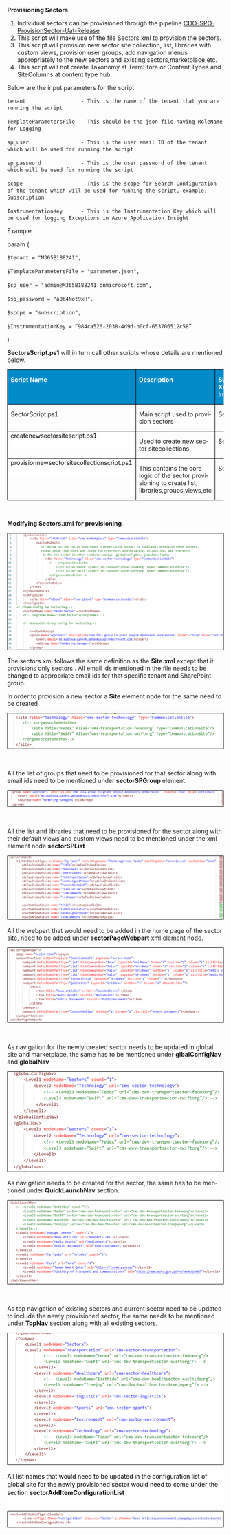 **Provisioning Sectors**

1. Individual sectors can be provisioned through the pipeline [CDO-SPO-ProvisionSector-Uat-Release](https://dev.azure.com/TASMUCP/TASMU%20Central%20Platform/_build?definitionId=808) . 
1. This script will make use of the file Sectors.xml to provision the sectors. 
1. This script will provision new sector site collection, list, libraries with custom views, provision user groups, add navigation menus appropriately to the new sectors and existing sectors,marketplace,etc. 
1. This script will not create Taxonomy at TermStore or Content Types and SiteColumns at content type hub.

Below are the input parameters for the script


  

    tenant                  - This is the name of the tenant that you are running the script 

    TemplateParametersFile  - This should be the json file having RoleName for Logging 

    sp_user                 - This is the user email ID of the tenant which will be used for running the script 

    sp_password             - This is the user password of the tenant which will be used for running the script 

    scope                   - This is the scope for Search Configuration of the tenant which will be used for running the script, example, Subscription 

    InstrumentationKey      - This is the Instrumentation Key which will be used for logging Exceptions in Azure Application Insight  

  

Example :  

param ( 

    $tenant = "M365B188241", 

    $TemplateParametersFile = "parameter.json", 

    $sp_user = "admin@M365B188241.onmicrosoft.com", 

    $sp_password = "a064Not9xH", 

    $scope = "subscription", 

    $InstrumentationKey = “984ca526-2038-4d9d-b0cf-653706512c58” 

) 


<P  class=MsoNormal><B><SPAN  lang=EN-US>SectorsScript.ps1</SPAN></B><SPAN 
> will in turn call other scripts whose details are mentioned below.</SPAN></P>


<TABLE  class=MsoTableGrid  border=1  cellspacing=0  cellpadding=0 style="border-collapse:collapse;border:none">
 <THEAD>
  <TR>
   <TD  width=208  valign=top style="width:156.15pt;border:solid windowtext 1.0pt;background:#008AC8;padding:0cm 5.4pt 0cm 5.4pt">
   <P  class=MsoNormal><B><SPAN  lang=EN-US style="color:white">Script
   Name</SPAN></B></P>
   </TD>
   <TD  width=221  valign=top style="width:165.55pt;border:solid windowtext 1.0pt;border-left:none;background:#008AC8;padding:0cm 5.4pt 0cm 5.4pt">
   <P  class=MsoNormal><B><SPAN  lang=EN-US style="color:white">Description</SPAN></B></P>
   </TD>
   <TD  width=194  valign=top style="width:145.8pt;border:solid windowtext 1.0pt;border-left:none;background:#008AC8;padding:0cm 5.4pt 0cm 5.4pt">
   <P  class=MsoNormal><B><SPAN  lang=EN-US style="color:white">Supporting
   Xml for Input</SPAN></B></P>
   </TD>
  </TR>
 </THEAD>
 <TR>
  <TD  width=208  valign=top style="width:156.15pt;border:solid windowtext 1.0pt;border-top:none;padding:0cm 5.4pt 0cm 5.4pt">
  <P  class=MsoNormal><SPAN>SectorScript.ps1</SPAN><SPAN  lang=EN-US></SPAN></P>
  </TD>
  <TD  width=221  valign=top style="width:165.55pt;border-top:none;border-left:
  none;border-bottom:solid windowtext 1.0pt;border-right:solid windowtext 1.0pt;padding:0cm 5.4pt 0cm 5.4pt">
  <P  class=MsoNormal><SPAN  lang=EN-US>Main
  script used to provision sectors</SPAN></P>
  </TD>
  <TD  width=194  valign=top style="width:145.8pt;border-top:none;border-left:
  none;border-bottom:solid windowtext 1.0pt;border-right:solid windowtext 1.0pt;padding:0cm 5.4pt 0cm 5.4pt">
  <P  class=MsoNormal><SPAN  lang=EN-US>Sectors.xml</SPAN></P>
  </TD>
 </TR>
 <TR>
  <TD  width=208  valign=top style="width:156.15pt;border:solid windowtext 1.0pt;border-top:none;padding:0cm 5.4pt 0cm 5.4pt">
  <P  class=MsoNormal style="margin:0cm;line-height:14.25pt;background:white"><SPAN style="color:black">createnewsectorsitescript.ps1</SPAN><SPAN></SPAN></P>
  <P  class=MsoNormal style="margin:0cm;line-height:14.25pt;background:white"><SPAN 
  lang=EN-US>&nbsp;</SPAN></P>
  </TD>
  <TD  width=221  valign=top style="width:165.55pt;border-top:none;border-left:
  none;border-bottom:solid windowtext 1.0pt;border-right:solid windowtext 1.0pt;padding:0cm 5.4pt 0cm 5.4pt">
  <P  class=MsoNormal><SPAN  lang=EN-US>Used
  to create new sector sitecollections</SPAN></P>
  </TD>
  <TD  width=194  valign=top style="width:145.8pt;border-top:none;border-left:
  none;border-bottom:solid windowtext 1.0pt;border-right:solid windowtext 1.0pt;padding:0cm 5.4pt 0cm 5.4pt">
  <P  class=MsoNormal><SPAN  lang=EN-US>Sectors.xml</SPAN></P>
  </TD>
 </TR>
 <TR>
  <TD  width=208  valign=top style="width:156.15pt;border:solid windowtext 1.0pt;border-top:none;padding:0cm 5.4pt 0cm 5.4pt">
  <P  class=MsoNormal style="margin:0cm;line-height:14.25pt;background:white"><SPAN style="color:black">provisionnewsectorsitecollectionscript.ps1</SPAN><SPAN></SPAN></P>
  <P  class=MsoNormal style="margin:0cm;line-height:14.25pt;background:white"><SPAN>&nbsp;</SPAN></P>
  </TD>
  <TD  width=221  valign=top style="width:165.55pt;border-top:none;border-left:
  none;border-bottom:solid windowtext 1.0pt;border-right:solid windowtext 1.0pt;padding:0cm 5.4pt 0cm 5.4pt">
  <P  class=MsoNormal><SPAN  lang=EN-US>This
  contains the core logic of the sector provisioning to create list,
  libraries,groups,views,etc</SPAN></P>
  </TD>
  <TD  width=194  valign=top style="width:145.8pt;border-top:none;border-left:
  none;border-bottom:solid windowtext 1.0pt;border-right:solid windowtext 1.0pt;padding:0cm 5.4pt 0cm 5.4pt">
  <P  class=MsoNormal><SPAN  lang=EN-US>Sectors.xml</SPAN></P>
  </TD>
 </TR>
</TABLE>

<P  class=MsoNormal><SPAN  lang=EN-US style="font-size:10.0pt;line-height:115%">&nbsp;</SPAN></P>

**Modifying Sectors.xml for provisioning**

![image.png](/.attachments/image-6b3a72e6-aeb3-433a-8b20-3b66e4a15ae6.png)
<P  class=MsoNormal><SPAN  lang=EN-US>
 
 
  
  
  
  
  
  
  
  
  
  
  
  
 
 
 

 
 
 
 
 
</SPAN><SPAN  lang=EN-US></SPAN></P>

<P  class=MsoNormal><SPAN  lang=EN-US>The sectors.xml follows the same definition
as the <B>Site.xml</B> except that it provisions only sectors
. All email ids mentioned in the file needs to be changed to appropriate
email ids for that specific tenant and SharePoint group.</SPAN></P>

<P  class=MsoNormal><SPAN  lang=EN-US>In order to provision a new sector a <B>Site</B>
element node for the same need to be created</SPAN></P>

![image.png](/.attachments/image-0275ab9b-8540-46c5-911e-0c559d40e6ee.png)

<P  class=MsoNormal><SPAN  lang=EN-US>

</SPAN><SPAN  lang=EN-US></SPAN></P>

<P  class=MsoNormal><SPAN  lang=EN-US>&nbsp;</SPAN></P>

<P  class=MsoNormal><SPAN  lang=EN-US>All the list of groups that need to be provisioned
for that sector along with email ids need to be mentioned under <B>sectorSPGroup
</B>element.</SPAN></P>

<P  class=MsoNormal><SPAN  lang=EN-US>
 
 ![image.png](/.attachments/image-a821b7c7-1e40-43e7-bf66-1737fc0cad59.png)
 
 
 
</SPAN><SPAN  lang=EN-US></SPAN></P>

<P  class=MsoNormal><SPAN  lang=EN-US>&nbsp;</SPAN></P>

<P  class=MsoNormal><SPAN  lang=EN-US>All the list and libraries that need to be provisioned
for the sector along with their default views and custom views need to be mentioned
under the xml element node <B>sectorSPList</B></SPAN></P>

<P  class=MsoNormal><SPAN  lang=EN-US>
 
 ![image.png](/.attachments/image-988fba08-ede3-4ac6-9bc1-e93e9204c480.png)
 
 
 
</SPAN><B><SPAN  lang=EN-US></SPAN></B></P>

<P  class=MsoNormal><SPAN  lang=EN-US>All the webpart that would need to be added
in the home page of the sector site, need to be added under <B>sectorPageWebpart</B>
xml element node.</SPAN>
</P>
<P  class=MsoNormal><SPAN  lang=EN-US>
 
![image.png](/.attachments/image-d598d210-6c67-4c1a-8ab3-dbb79301eb2f.png)
 
 
 
</SPAN><B><SPAN  lang=EN-US></SPAN></B></P>
<P  class=MsoNormal><SPAN  lang=EN-US>&nbsp;</SPAN></P>

<P  class=MsoNormal><SPAN  lang=EN-US>
 
 
 
 
 
</SPAN><SPAN  lang=EN-US></SPAN></P>

<P  class=MsoNormal><SPAN  lang=EN-US>As navigation for the newly created sector needs
to be updated in global site and marketplace, the same has to be mentioned under
<B>glbalConfigNav</B> and <B>globalNav</B></SPAN></P>
<P  class=MsoNormal><SPAN  lang=EN-US>
 
![image.png](/.attachments/image-0905f180-9029-4523-8bd4-0ce4876b4e18.png)
 
 
 
</SPAN><B><SPAN  lang=EN-US></SPAN></B></P>
<P  class=MsoNormal><SPAN  lang=EN-US>
 
 
 
 
 
</SPAN><SPAN  lang=EN-US></SPAN></P>

<P  class=MsoNormal><SPAN  lang=EN-US>As navigation needs to be created for the sector,
the same has to be mentioned under <B>QuickLaunchNav</B> section.</SPAN></P>
<P  class=MsoNormal><SPAN  lang=EN-US>
 
![image.png](/.attachments/image-72a8b225-8db5-45f3-96de-7adf99d17cec.png)
 
 
 
</SPAN><B><SPAN  lang=EN-US></SPAN></B></P>
<P  class=MsoNormal><SPAN  lang=EN-US>
 
 
 
 
 
</SPAN><B><SPAN  lang=EN-US></SPAN></B></P>

<P  class=MsoNormal><B><SPAN  lang=EN-US>&nbsp;</SPAN></B></P>

<P  class=MsoNormal><SPAN  lang=EN-US>As top navigation of existing sectors and current
sector need to be updated to include the newly provisioned sector, the same needs
to be mentioned under <B>TopNav</B> section along with all existing sectors.</SPAN></P>
<P  class=MsoNormal><SPAN  lang=EN-US>
 
![image.png](/.attachments/image-9f09c8f9-c16e-4753-b647-c05ec6d1058f.png)
 
 
 
</SPAN><B><SPAN  lang=EN-US></SPAN></B></P>
<P  class=MsoNormal><SPAN  lang=EN-US>
 
 
 
 
 
</SPAN><SPAN  lang=EN-US></SPAN></P>

<P  class=MsoNormal style="margin:0cm;line-height:14.25pt;background:white"><SPAN 
lang=EN-US style="color:black">All list names that would
need to be updated in the configuration list of global site for the newly provisioned
sector would need to come under the section </SPAN><B><SPAN style="color:black">sectorAddItemConfigurationList</SPAN></B></P>

<P  class=MsoNormal style="margin:0cm;line-height:14.25pt;background:white"><B><SPAN style="color:black">&nbsp;</SPAN></B></P>

<P  class=MsoNormal><SPAN  lang=EN-US>
 
 
 
 
 
</SPAN><B><SPAN  lang=EN-US></SPAN></B></P> 

<P  class=MsoNormal><SPAN  lang=EN-US>
 
![image.png](/.attachments/image-93c8c7d8-8b98-49c5-8418-b91b674118ef.png)
 
 
 
</SPAN><B><SPAN  lang=EN-US></SPAN></B></P>

<p>
<br/><br/><br/>
</p>

